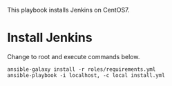 This playbook installs Jenkins on CentOS7.

# Install Jenkins

Change to root and execute commands below.

```
ansible-galaxy install -r roles/requirements.yml
ansible-playbook -i localhost, -c local install.yml
```


